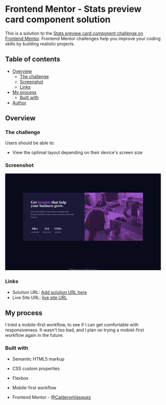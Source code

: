 # Frontend Mentor - Stats preview card component solution

This is a solution to the [Stats preview card component challenge on Frontend Mentor](https://www.frontendmentor.io/challenges/stats-preview-card-component-8JqbgoU62). Frontend Mentor challenges help you improve your coding skills by building realistic projects. 

## Table of contents

- [Overview](#overview)
  - [The challenge](#the-challenge)
  - [Screenshot](#screenshot)
  - [Links](#links)
- [My process](#my-process)
  - [Built with](#built-with)
- [Author](#author)

## Overview

### The challenge

Users should be able to:

- View the optimal layout depending on their device's screen size

### Screenshot

![](/images/Stats-FE-SS.png)

### Links

- Solution URL: [Add solution URL here](https://your-solution-url.com)
- Live Site URL: [live site URL](https://sp-component-fe.netlify.app/)

## My process

I tried a mobile-first workflow, to see if I can get comfortable with responsiveness. It wasn't too bad, and I plan on trying a mobiel-first workflow again in the future.

### Built with

- Semantic HTML5 markup
- CSS custom properties
- Flexbox
- Mobile-first workflow

- Frontend Mentor - [@CalderonVasquez](https://www.frontendmentor.io/profile/calderonvasquez)

